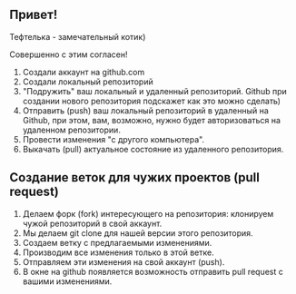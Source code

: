 ## Привет!

Тефтелька - замечательный котик)

Совершенно с этим согласен!

1. Создали аккаунт на github.com
2. Создали локальный репозиторий
3. "Подружить" ваш локальный и удаленный репозиторий. Github при создании нового репозитория подскажет как это можно сделать)
4. Отправить (push) ваш локальный репозиторий в удаленный на Github, при этом, вам, возможно, нужно будет авторизоваться на удаленном репозитории.
5. Провести изменения "с другого компьютера".
6. Выкачать (pull) актуальное состояние из удаленного репозитория.

## Создание веток для чужих проектов (pull request)

1. Делаем форк (fork) интересующего на репозитория: клонируем чужой репозиторий в свой аккаунт.
2. Мы делаем git clone для нашей версии этого репозитория.
3. Создаем ветку с предлагаемыми изменениями.
4. Производим все изменения только в этой ветке.
5. Отправляем эти изменения на свой аккаунт (push).
6. В окне на github появляется возможность отправить pull request с вашими изменениями.